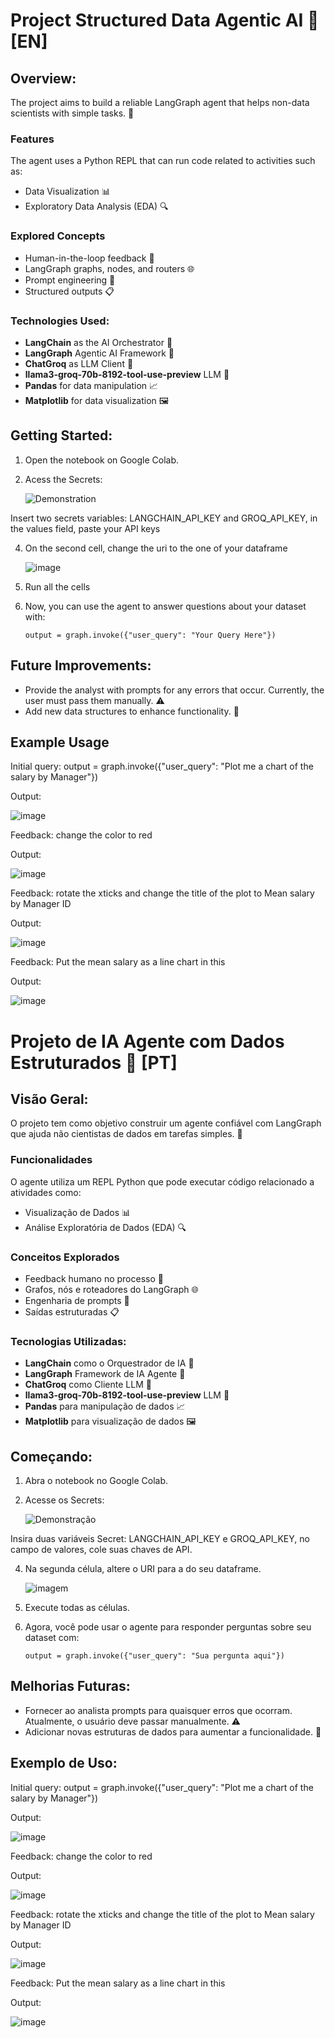 # Project Structured Data Agentic AI 🤖 [EN]

## Overview:
The project aims to build a reliable LangGraph agent that helps non-data scientists with simple tasks. 🌟

### Features
The agent uses a Python REPL that can run code related to activities such as:
* Data Visualization 📊
* Exploratory Data Analysis (EDA) 🔍

### Explored Concepts
* Human-in-the-loop feedback 👥
* LangGraph graphs, nodes, and routers 🌐
* Prompt engineering 📝
* Structured outputs 📋

### Technologies Used:
* **LangChain** as the AI Orchestrator 🔗
* **LangGraph** Agentic AI Framework 🧠
* **ChatGroq** as LLM Client 💬
* **llama3-groq-70b-8192-tool-use-preview** LLM 🦙
* **Pandas** for data manipulation 📈
* **Matplotlib** for data visualization 🖼️

## Getting Started:
1. Open the notebook on Google Colab.
2. Acess the Secrets:
   
   ![Demonstration](https://github.com/AlisonZa/langgraph-dataframe-copilot/blob/c13fc398a5f19e890599aa924fbe780e4b535c8f/SecretKeys.png)

Insert two secrets variables: LANGCHAIN_API_KEY and GROQ_API_KEY, in the values field, paste your API keys

4. On the second cell, change the uri to the one of your dataframe
   
   ![image](https://github.com/user-attachments/assets/40149026-d99c-4d26-9cbf-a6c752ff071a)


6. Run all the cells

7. Now, you can use the agent to answer questions about your dataset with:

   `output = graph.invoke({"user_query": "Your Query Here"})` 

## Future Improvements:
* Provide the analyst with prompts for any errors that occur. Currently, the user must pass them manually. ⚠️
* Add new data structures to enhance functionality. 🚀

## Example Usage

Initial query: output = graph.invoke({"user_query": "Plot me a chart of the salary by Manager"})

Output: 

![image](https://github.com/user-attachments/assets/e933d58c-809c-4aa0-89a0-c26f8d4c3d51)

Feedback: change the color to red

Output: 

![image](https://github.com/user-attachments/assets/a79a0977-9bb2-4c4d-a62d-df6272dfacba)


Feedback: rotate the xticks and change the title of the plot to Mean salary by Manager ID

Output: 

![image](https://github.com/user-attachments/assets/0d35c3ab-241e-4539-8219-7c5f7c130164)

Feedback: Put the mean salary as a line chart in this 

Output: 

![image](https://github.com/user-attachments/assets/8664162b-d8df-4464-be9f-e47ca0be9ab7)



# Projeto de IA Agente com Dados Estruturados 🤖 [PT]

## Visão Geral:
O projeto tem como objetivo construir um agente confiável com LangGraph que ajuda não cientistas de dados em tarefas simples. 🌟

### Funcionalidades
O agente utiliza um REPL Python que pode executar código relacionado a atividades como:
* Visualização de Dados 📊
* Análise Exploratória de Dados (EDA) 🔍

### Conceitos Explorados
* Feedback humano no processo 👥
* Grafos, nós e roteadores do LangGraph 🌐
* Engenharia de prompts 📝
* Saídas estruturadas 📋

### Tecnologias Utilizadas:
* **LangChain** como o Orquestrador de IA 🔗
* **LangGraph** Framework de IA Agente 🧠
* **ChatGroq** como Cliente LLM 💬
* **llama3-groq-70b-8192-tool-use-preview** LLM 🦙
* **Pandas** para manipulação de dados 📈
* **Matplotlib** para visualização de dados 🖼️

## Começando:
1. Abra o notebook no Google Colab.
2. Acesse os Secrets:
   
   ![Demonstração](https://github.com/AlisonZa/langgraph-dataframe-copilot/blob/c13fc398a5f19e890599aa924fbe780e4b535c8f/SecretKeys.png)

Insira duas variáveis Secret: LANGCHAIN_API_KEY e GROQ_API_KEY, no campo de valores, cole suas chaves de API.

4. Na segunda célula, altere o URI para a do seu dataframe.
   
   ![imagem](https://github.com/user-attachments/assets/40149026-d99c-4d26-9cbf-a6c752ff071a)

6. Execute todas as células.

7. Agora, você pode usar o agente para responder perguntas sobre seu dataset com:

   `output = graph.invoke({"user_query": "Sua pergunta aqui"})`

## Melhorias Futuras:
* Fornecer ao analista prompts para quaisquer erros que ocorram. Atualmente, o usuário deve passar manualmente. ⚠️
* Adicionar novas estruturas de dados para aumentar a funcionalidade. 🚀

## Exemplo de Uso:

Initial query: output = graph.invoke({"user_query": "Plot me a chart of the salary by Manager"})

Output: 

![image](https://github.com/user-attachments/assets/e933d58c-809c-4aa0-89a0-c26f8d4c3d51)

Feedback: change the color to red

Output: 

![image](https://github.com/user-attachments/assets/a79a0977-9bb2-4c4d-a62d-df6272dfacba)


Feedback: rotate the xticks and change the title of the plot to Mean salary by Manager ID

Output: 

![image](https://github.com/user-attachments/assets/0d35c3ab-241e-4539-8219-7c5f7c130164)

Feedback: Put the mean salary as a line chart in this 

Output: 

![image](https://github.com/user-attachments/assets/8664162b-d8df-4464-be9f-e47ca0be9ab7)

